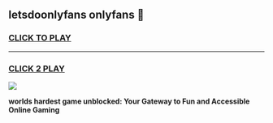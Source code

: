 
## letsdoonlyfans onlyfans 👋
<h3>
<a href="https://premium.freeplayer.one?title=letsdoonlyfans_onlyfans&ref=13F">CLICK TO PLAY</a></h3>
<hr>

<h3>
<a href="https://premium.freeplayer.one?title=letsdoonlyfans_onlyfans&ref=13F">CLICK 2 PLAY</a>
  
</h3>

<a href="https://premium.freeplayer.one?title=letsdoonlyfans_onlyfans&ref=12F/"><img src="https://clearcache.store/games.png"></a>


**worlds hardest game unblocked: Your Gateway to Fun and Accessible Online Gaming**
